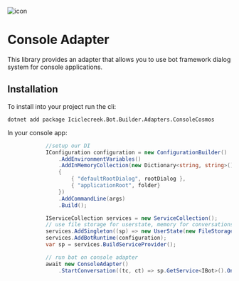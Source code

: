![icon](icon.png)

# Console Adapter
This library provides an adapter that allows you to use bot framework dialog system for console applications.

## Installation
To install into your project run the cli:

```dotnet add package Iciclecreek.Bot.Builder.Adapters.ConsoleCosmos```

In your console app:

```C#
            //setup our DI
            IConfiguration configuration = new ConfigurationBuilder()
                .AddEnvironmentVariables()
                .AddInMemoryCollection(new Dictionary<string, string>()
                {
                    { "defaultRootDialog", rootDialog },
                    { "applicationRoot", folder}
                })
                .AddCommandLine(args)
                .Build();

            IServiceCollection services = new ServiceCollection();
            // use file storage for userstate, memory for conversationstate
            services.AddSingleton((sp) => new UserState(new FileStorage(userStoragePath)));
            services.AddBotRuntime(configuration);
            var sp = services.BuildServiceProvider();

            // run bot on console adapter
            await new ConsoleAdapter()
                .StartConversation((tc, ct) => sp.GetService<IBot>().OnTurnAsync(tc, ct), text);
```

